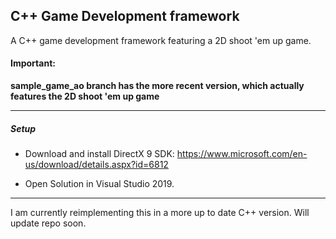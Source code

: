 ## C++ Game Development framework

A C++ game development framework featuring a 2D shoot 'em up game.


#### Important:

**sample_game_ao branch has the more recent version, which actually features the 2D shoot 'em up game**

---

##### Setup
* Download and install DirectX 9 SDK: https://www.microsoft.com/en-us/download/details.aspx?id=6812

* Open Solution in Visual Studio 2019.

---

I am currently reimplementing this in a more up to date C++ version. Will update repo soon.
